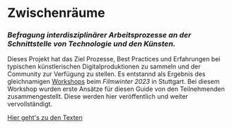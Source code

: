 # Zwischenräume

### *Befragung interdisziplinärer Arbeitsprozesse an der Schnittstelle von Technologie und den Künsten.*


Dieses Projekt hat das Ziel Prozesse, Best Practices und Erfahrungen bei typischen künstlerischen Digitalproduktionen zu sammeln und der Community zur Verfügung zu stellen. Es entstannd als Ergebnis des gleichnamigen [Workshops](https://filmwinter.de/programm/zwischenraeume-befragung-interdisziplinaerer-arbeitsprozesse-der-schnittstelle-von) beim *Filmwinter 2023* in Stuttgart. Bei diesem Workshop wurden erste Ansätze für diesen Guide von den Teilnehmenden zusammengestellt. Diese werden hier veröffentlich und weiter vervollständigt.

[Hier geht's zu den Texten](https://github.com/KaputtVerboten/zwischenraeume/wiki)
